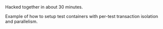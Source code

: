 Hacked together in about 30 minutes.

Example of how to setup test containers with per-test transaction isolation
and parallelism.
